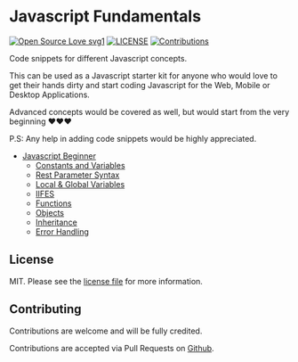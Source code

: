 # Javascript Fundamentals

[![Open Source Love svg1](https://badges.frapsoft.com/os/v1/open-source.svg?v=103)](https://github.com/AdoraNwodo/javascript-fundamentals/)
[![LICENSE](https://img.shields.io/github/license/AdoraNwodo/javascript-fundamentals.svg)](https://github.com/AdoraNwodo/javascript-fundamentals/)
[![Contributions](https://img.shields.io/badge/contributions-welcome-orange.svg)](https://github.com/AdoraNwodo/javascript-fundamentals/network/members)

Code snippets for different Javascript concepts.

This can be used as a Javascript starter kit for anyone who would love to get their hands dirty and start coding Javascript for the Web, Mobile or Desktop Applications.

Advanced concepts would be covered as well, but would start from the very beginning ❤️❤️❤️

P.S: Any help in adding code snippets would be highly appreciated.

   - [Javascript Beginner](https://github.com/AdoraNwodo/javascript-fundamentals/beginner)
       - [Constants and Variables](https://github.com/AdoraNwodo/javascript-fundamentals/blob/master/beginner/constants-and-variables.js)
       - [Rest Parameter Syntax](https://github.com/AdoraNwodo/javascript-fundamentals/blob/master/beginner/rest-parameters-example.js)
       - [Local & Global Variables](https://github.com/AdoraNwodo/javascript-fundamentals/blob/master/beginner/local-global-variables.js)
       - [IIFES](https://github.com/AdoraNwodo/javascript-fundamentals/blob/master/beginner/iifes.js)
       - [Functions](https://github.com/AdoraNwodo/javascript-fundamentals/blob/master/beginner/functions.js)
       - [Objects](https://github.com/AdoraNwodo/javascript-fundamentals/blob/master/beginner/creating-objects.js)
       - [Inheritance](https://github.com/AdoraNwodo/javascript-fundamentals/blob/master/beginner/inheritance.js)  
       - [Error Handling](https://github.com/AdoraNwodo/javascript-fundamentals/blob/master/beginner/error-handling.js)      


## License

MIT. Please see the [license file](https://github.com/AdoraNwodo//javascript-fundamentals/blob/master/LICENSE) for more information.



## Contributing

Contributions are welcome and will be fully credited.

Contributions are accepted via Pull Requests on [Github](https://github.com/adoranwodo/javascript-fundamentals).


